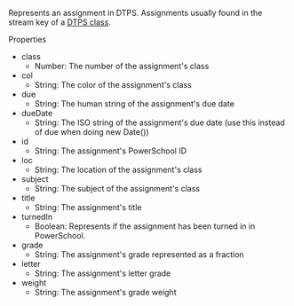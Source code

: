 Represents an assignment in DTPS. Assignments usually found in the stream key of a [DTPS class](https://dtps.readthedocs.io/en/latest/types/class).

Properties

* class
	* Number: The number of the assignment's class
* col
	* String: The color of the assignment's class
* due
	* String: The human string of the assignment's due date
* dueDate
	* String: The ISO string of the assignment's due date (use this instead of due when doing new Date())
* id
	* String: The assignment's PowerSchool ID
* loc
	* String: The location of the assignment's class
* subject
	* String: The subject of the assignment's class
* title
	* String: The assignment's title
* turnedIn
	* Boolean: Represents if the assignment has been turned in in PowerSchool.
* grade
	* String: The assignment's grade represented as a fraction
* letter
	* String: The assignment's letter grade
* weight
	* String: The assignment's grade weight